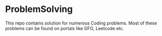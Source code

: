# ProblemSolving

This repo contains solution for numerous Coding problems. Most of these problems can be found on portals like GFG, Leetcode etc.
